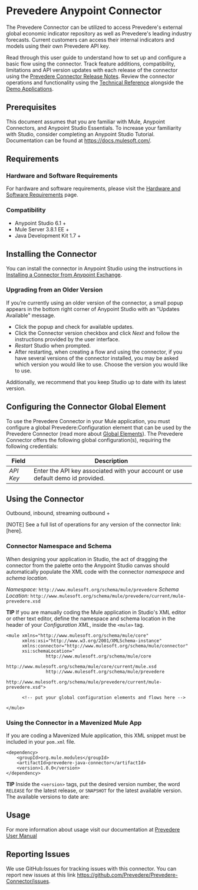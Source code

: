 # Prevedere Anypoint Connector
The Prevedere Connector can be utilized to access Prevedere's external global economic indicator repository as well as Prevedere's leading industry forecasts.  Current customers can access their internal indicators and models using their own Prevedere API key.  

Read through this user guide to understand how to set up and configure a basic flow using the connector. Track feature additions, compatibility, limitations and API version updates with each release of the connector using the [Prevedere Connector Release Notes](https://github.com/Prevedere/prevedere-connector/blob/master/doc/release-notes.adoc). Review the connector operations and functionality using the [Technical Reference](https://github.com/Prevedere/prevedere-connector) alongside the [Demo Applications](https://www.mulesoft.com/exchange#!/?filters=Prevedere&sortBy=rank).

## Prerequisites

This document assumes that you are familiar with Mule, Anypoint Connectors, and Anypoint Studio Essentials. To increase your familiarity with Studio, consider completing an Anypoint Studio Tutorial. Documentation can be found at https://docs.mulesoft.com/.


## Requirements
### Hardware and Software Requirements

For hardware and software requirements, please visit the [Hardware and Software Requirements](https://docs.mulesoft.com/mule-user-guide/v/3.8/hardware-and-software-requirements) page.

### Compatibility

* Anypoint Studio 6.1 +
* Mule Server 3.8.1 EE +
* Java Development Kit 1.7 +

## Installing the Connector

You can install the connector in Anypoint Studio using the instructions in
[Installing a Connector from Anypoint Exchange](https://docs.mulesoft.com/mule-fundamentals/v/3.8/anypoint-exchange#installing-a-connector-from-anypoint-exchange).

### Upgrading from an Older Version

If you’re currently using an older version of the connector, a small popup appears in the bottom right corner of Anypoint Studio with an "Updates Available" message.

* Click the popup and check for available updates.
* Click the Connector version checkbox and click *Next* and follow the instructions provided by the user interface.
* *Restart* Studio when prompted.
* After restarting, when creating a flow and using the connector, if you have several versions of the connector installed, you may be asked which version you would like to use. Choose the version you would like to use.

Additionally, we recommend that you keep Studio up to date with its latest version.

## Configuring the Connector Global Element

To use the Prevedere Connector in your Mule application, you must configure a global Prevedere:Configuration element that can be used by the Prevedere Connector (read more about [Global Elements](https://docs.mulesoft.com/mule-fundamentals/v/3.8/global-elements)). The Prevedere Connector offers the following global configuration(s), requiring the following credentials:

| Field | Description |
| ----- | ----------- |
|*API Key* |Enter the API key associated with your account or use default demo id provided.

## Using the Connector

Outbound, inbound, streaming outbound  +

[NOTE]
See a full list of operations for any version of the connector link:[here].

### Connector Namespace and Schema

When designing your application in Studio, the act of dragging the connector from the palette onto the Anypoint Studio canvas should automatically populate the XML code with the connector *namespace* and *schema location*.

*Namespace:* `http://www.mulesoft.org/schema/mule/prevedere`
*Schema Location:* `http://www.mulesoft.org/schema/mule/prevedere/current/mule-prevedere.xsd`

**TIP**
If you are manually coding the Mule application in Studio's XML editor or other text editor, define the namespace and schema location in the header of your *Configuration XML*, inside the `<mule>` tag.

```
<mule xmlns="http://www.mulesoft.org/schema/mule/core"
      xmlns:xsi="http://www.w3.org/2001/XMLSchema-instance"
      xmlns:connector="http://www.mulesoft.org/schema/mule/connector"
      xsi:schemaLocation="
               http://www.mulesoft.org/schema/mule/core
               http://www.mulesoft.org/schema/mule/core/current/mule.xsd
               http://www.mulesoft.org/schema/mule/prevedere
               http://www.mulesoft.org/schema/mule/prevedere/current/mule-prevedere.xsd">

      <!-- put your global configuration elements and flows here -->

</mule>
```


### Using the Connector in a Mavenized Mule App

If you are coding a Mavenized Mule application, this XML snippet must be included in your `pom.xml` file.

```
<dependency>
	<groupId>org.mule.modules</groupId>
	<artifactId>prevedere-java-connector</artifactId>
	<version>1.0.0</version>
</dependency>
```

**TIP**
Inside the `<version>` tags, put the desired version number, the word `RELEASE` for the latest release, or `SNAPSHOT` for the latest available version. The available versions to date are:

## Usage
For more information about usage visit our documentation at [Prevedere User Manual](https://github.com/Prevedere/prevedere-connector/blob/master/doc/user-manual.adoc)

## Reporting Issues

We use GitHub:Issues for tracking issues with this connector. You can report new issues at this link https://github.com/Prevedere/Prevedere-Connector/issues.
